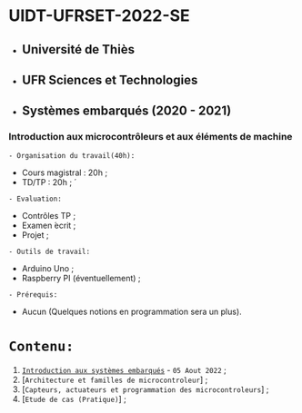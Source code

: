 # UIDT-UFRSET-2022-SE
 * ##  Université de Thiès 
 * ##  UFR Sciences et Technologies 
 * ##  Systèmes embarqués (2020 - 2021) 
###  Introduction aux microcontrôleurs et aux éléments de machine 

``` - Organisation du travail(40h): ```
 * Cours magistral : 20h ;
 * TD/TP : 20h ; ́
 
``` - Evaluation: ```
 * Contrôles TP ;
 * Examen  ́ecrit ;
 * Projet ;
 
``` - Outils de travail: ```
 * Arduino Uno ;
 * Raspberry PI (éventuellement) ;
 
``` - Prérequis: ```
 * Aucun (Quelques notions en programmation sera un plus).
 
 # ``` Contenu: ```
 1. [`Introduction aux systèmes embarqués`](https://github.com/pape-barro/UT-UFRSET-2021-SE/blob/main/Introduction_aux_systemes_embarques.pdf) - ``` 05 Aout 2022 ``` ;
 2. [`Architecture et familles de microcontroleur`] ;
 3. [`Capteurs, actuateurs et programmation des microcontroleurs`] ;
 4. [`Etude de cas (Pratique)`] ;
